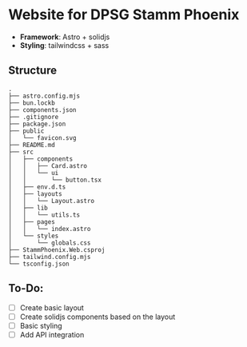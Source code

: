 # Website for DPSG Stamm Phoenix

- **Framework**: Astro + solidjs
- **Styling**: tailwindcss + sass

## Structure
```
.
├── astro.config.mjs
├── bun.lockb
├── components.json
├── .gitignore
├── package.json
├── public
│   └── favicon.svg
├── README.md
├── src
│   ├── components
│   │   ├── Card.astro
│   │   └── ui
│   │       └── button.tsx
│   ├── env.d.ts
│   ├── layouts
│   │   └── Layout.astro
│   ├── lib
│   │   └── utils.ts
│   ├── pages
│   │   └── index.astro
│   └── styles
│       └── globals.css
├── StammPhoenix.Web.csproj
├── tailwind.config.mjs
└── tsconfig.json
```

## To-Do:
- [ ] Create basic layout
- [ ] Create solidjs components based on the layout
- [ ] Basic styling
- [ ] Add API integration
